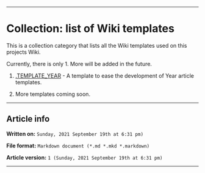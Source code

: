 
***

# Collection: list of Wiki templates

This is a collection category that lists all the Wiki templates used on this projects Wiki.

Currently, there is only 1. More will be added in the future.

1. [.TEMPLATE_YEAR](https://github.com/seanpm2001/WacOS/wiki/.TEMPLATE_Year/) - A template to ease the development of Year article templates.

2. More templates coming soon.

***

## Article info

**Written on:** `Sunday, 2021 September 19th at 6:31 pm)`

**File format:** `Markdown document (*.md *.mkd *.markdown)`

**Article version:** `1 (Sunday, 2021 September 19th at 6:31 pm)`

***

